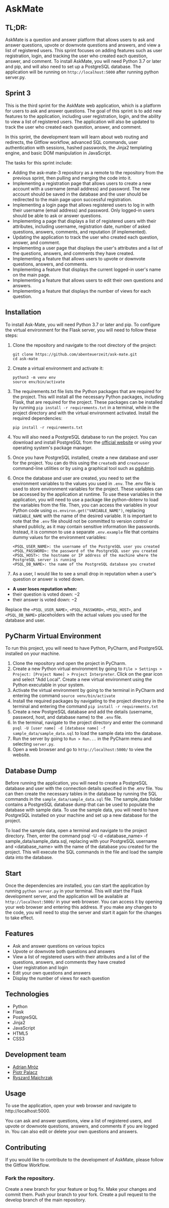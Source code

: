 # AskMate

## TL;DR: 
AskMate is a question and answer platform that allows users to ask and answer questions, upvote or downvote questions and answers, and view a list of registered users. This sprint focuses on adding features such as user registration, login, and tracking the user who created each question, answer, and comment. To install AskMate, you will need Python 3.7 or later and pip, and will also need to set up a PostgreSQL database. The application will be running on `http://localhost:5000` after running python server.py.

## Sprint 3
This is the third sprint for the AskMate web application, which is a platform for users to ask and answer questions. The goal of this sprint is to add new features to the application, including user registration, login, and the ability to view a list of registered users. The application will also be updated to track the user who created each question, answer, and comment.

In this sprint, the development team will learn about web routing and redirects, the Gitflow workflow, advanced SQL commands, user authentication with sessions, hashed passwords, the Jinja2 templating engine, and basic DOM manipulation in JavaScript.

The tasks for this sprint include:
- Adding the ask-mate-3 repository as a remote to the repository from the previous sprint, then pulling and merging the code into it.
- Implementing a registration page that allows users to create a new account with a username (email address) and password. The new account should be saved in the database and the user should be redirected to the main page upon successful registration.
- Implementing a login page that allows registered users to log in with their username (email address) and password. Only logged-in users should be able to ask or answer questions.
- Implementing a page that displays a list of registered users with their attributes, including username, registration date, number of asked questions, answers, comments, and reputation (if implemented).
- Updating the application to track the user who created each question, answer, and comment.
- Implementing a user page that displays the user's attributes and a list of the questions, answers, and comments they have created.
- Implementing a feature that allows users to upvote or downvote questions, answers, and comments.
- Implementing a feature that displays the current logged-in user's name on the main page.
- Implementing a feature that allows users to edit their own questions and answers.
- Implementing a feature that displays the number of views for each question.

## Installation
To install Ask-Mate, you will need Python 3.7 or later and pip.
To configure the virtual environment for the Flask server, you will need to follow these steps:

1. Clone the repository and navigate to the root directory of the project:
    ```
    git clone https://github.com/abenteuerzeit/ask-mate.git
    cd ask-mate
    ```
2. Create a virtual environment and activate it:
    ```
    python3 -m venv env
    source env/bin/activate
    ```
3. The requirements.txt file lists the Python packages that are required for the project. This will install all the necessary Python packages, including Flask, that are required for the project. These packages can be installed by running `pip install -r requirements.txt` in a terminal, while in the project directory and with the virtual environment activated. Install the required dependencies:
    ```
    pip install -r requirements.txt
    ```
4. You will also need a PostgreSQL database to run the project. You can download and install PostgreSQL from the [official website](https://www.postgresql.org/download/) or using your operating system's package manager.

5. Once you have PostgreSQL installed, create a new database and user for the project. You can do this using the `createdb` and `createuser` command-line utilities or by using a graphical tool such as [pgAdmin](https://www.pgadmin.org/).

6. Once the database and user are created, you need to set the environment variables to the values you used in `.env`. The .env file is used to store environment variables for the project. These variables can be accessed by the application at runtime. To use these variables in the application, you will need to use a package like python-dotenv to load the variables from the file. Then, you can access the variables in your Python code using `os.environ.get("VARIABLE_NAME")`, replacing `VARIABLE_NAME` with the name of the desired variable. It is important to note that the `.env` file should not be committed to version control or shared publicly, as it may contain sensitive information like passwords. Instead, it is common to use a separate `.env.example` file that contains dummy values for the environment variables:
    ```
    <PSQL_USER_NAME>: the username of the PostgreSQL user you created
    <PSQL_PASSWORD>: the password of the PostgreSQL user you created
    <PSQL_HOST>: the hostname or IP address of the machine where the PostgreSQL server is running
    <PSQL_DB_NAME>: the name of the PostgreSQL database you created
    ```
7. As a user, I would like to see a small drop in reputation when a user's question or answer is voted down.
- **A user loses reputation when:**
- their question is voted down: −2
- their answer is voted down: −2

Replace the `<PSQL_USER_NAME>`, `<PSQL_PASSWORD>`, `<PSQL_HOST>`, and `<PSQL_DB_NAME>` placeholders with the actual values you used for the database and user.

## PyCharm Virtual Environment

To run this project, you will need to have Python, PyCharm, and PostgreSQL installed on your machine.

1. Clone the repository and open the project in PyCharm.
2. Create a new Python virtual environment by going to `File > Settings > Project: [Project Name] > Project Interpreter`. Click on the gear icon and select "Add Local". Create a new virtual environment using the Python executable in your system.
3. Activate the virtual environment by going to the terminal in PyCharm and entering the command `source venv/bin/activate`
4. Install the required packages by navigating to the project directory in the terminal and entering the command `pip install -r requirements.txt`
5. Create a new PostgreSQL database and add the details (username, password, host, and database name) to the `.env` file.
6. In the terminal, navigate to the project directory and enter the command `psql -U [user name] -d [database name] -f sample_data/sample_data.sql` to load the sample data into the database.
7. Run the server by going to `Run > Run...` in the PyCharm menu and selecting `server.py`.
8. Open a web browser and go to `http://localhost:5000/` to view the website.

## Database Dump
Before running the application, you will need to create a PostgreSQL database and user with the connection details specified in the .env file. You can then create the necessary tables in the database by running the SQL commands in the `sample_data/sample_data.sql` file.
The sample_data folder contains a PostgreSQL database dump that can be used to populate the database with sample data. To use the sample data, you will need to have PostgreSQL installed on your machine and set up a new database for the project.

To load the sample data, open a terminal and navigate to the project directory. Then, enter the command psql -U <username> -d <database_name> -f sample_data/sample_data.sql, replacing <username> with your PostgreSQL username and <database_name> with the name of the database you created for the project. This will execute the SQL commands in the file and load the sample data into the database.

## Start

Once the dependencies are installed, you can start the application by running `python server.py` in your terminal. 
This will start the Flask development server, and the application will be available at `http://localhost:5000/` in your web browser.
You can access it by opening your web browser and entering this address.
If you make any changes to the code, you will need to stop the server and start it again for the changes to take effect.

## Features
- Ask and answer questions on various topics
- Upvote or downvote both questions and answers
- View a list of registered users with their attributes and a list of the questions, answers, and comments they have created
- User registration and login
- Edit your own questions and answers
- Display the number of views for each question 

## Technologies
- Python
- Flask
- PostgreSQL
- Jinja2
- JavaScript
- HTML5
- CSS3

## Development team
- [Adrian Mróz](https://www.linkedin.com/in/abenteuerzeit/) 
- [Piotr Palacz](https://www.linkedin.com/in/piotr-palacz-6ab556197/)
- [Ryszard Majchrzak](https://www.linkedin.com/in/ryszard-majchrzak-795b70219/)

## Usage
To use the application, open your web browser and navigate to http://localhost:5000.

You can ask and answer questions, view a list of registered users, and upvote or downvote questions, answers, and comments if you are logged in. You can also edit or delete your own questions and answers.

## Contributing
If you would like to contribute to the development of AskMate, please follow the Gitflow Workflow.

### Fork the repository.
Create a new branch for your feature or bug fix.
Make your changes and commit them.
Push your branch to your fork.
Create a pull request to the develop branch of the main repository.
